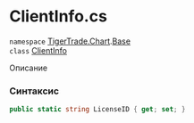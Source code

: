 
# ClientInfo.cs
`namespace` [TigerTrade.Chart](../../../../TigerTrade.Chart.md).[Base](../../../../TigerTrade.Chart/Base.md)  
    `class` [ClientInfo](../../ClientInfo.cs.md)

Описание

### Синтаксис
```csharp
public static string LicenseID { get; set; }
```
